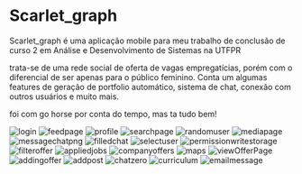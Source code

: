 # Scarlet_graph
Scarlet_graph é uma aplicação mobile para meu trabalho de conclusão de curso 2 em Análise e Desenvolvimento de Sistemas na UTFPR

trata-se de uma rede social de oferta de vagas empregatícias, porém com o diferencial de ser apenas para o público feminino.
Conta um algumas features de geração de portfolio automático, sistema de chat, conexão com outros usuários e muito mais.

foi com go horse por conta do tempo, mas ta tudo bem!




![login](https://github.com/Falchizao/scarlet-graph-client/assets/80293325/469ee42f-fe33-4562-a7be-d2522d9221e2)
![feedpage](https://github.com/Falchizao/scarlet-graph-client/assets/80293325/58a7e2cc-72e3-41bb-bfc2-8163b5fff1ba)
![profile](https://github.com/Falchizao/scarlet-graph-client/assets/80293325/ae324f05-87c0-49fa-938a-f450de72d2ec)
![searchpage](https://github.com/Falchizao/scarlet-graph-client/assets/80293325/6507b7bc-abac-497d-845c-64a3d3778a1c)
![randomuser](https://github.com/Falchizao/scarlet-graph-client/assets/80293325/1f47e2a4-1823-44eb-90ac-9490abd84e48)
![mediapage](https://github.com/Falchizao/scarlet-graph-client/assets/80293325/402229a4-5ab5-4179-b87d-aed96e738c95)
![messagechatpng](https://github.com/Falchizao/scarlet-graph-client/assets/80293325/6e63d280-7217-47ea-98fb-4e7e044ff011)
![filledchat](https://github.com/Falchizao/scarlet-graph-client/assets/80293325/bb39e870-9b1b-49be-9b7a-d04f1e825cfb)
![selectuser](https://github.com/Falchizao/scarlet-graph-client/assets/80293325/749b27b0-5abf-4e94-83da-2d40ab1f961b)
![permissionwritestorage](https://github.com/Falchizao/scarlet-graph-client/assets/80293325/85980aea-95a7-487d-9e3a-012a800e60af)
![filteroffer](https://github.com/Falchizao/scarlet-graph-client/assets/80293325/abc54a30-fb46-4805-8c91-4a38c5d5df61)
![appliedjobs](https://github.com/Falchizao/scarlet-graph-client/assets/80293325/15a6e537-5f01-4e34-b6a2-d8e5c4cff0d0)
![companyoffers](https://github.com/Falchizao/scarlet-graph-client/assets/80293325/a5f9661a-94ef-4be1-abac-ac294ababbd4)
![maps](https://github.com/Falchizao/scarlet-graph-client/assets/80293325/1c34e177-19c7-41f4-8274-a332b2e8af81)
![viewOfferPage](https://github.com/Falchizao/scarlet-graph-client/assets/80293325/081f6b51-6a4d-435d-a60a-9409cb52c0b4)
![addingoffer](https://github.com/Falchizao/scarlet-graph-client/assets/80293325/ac1c5403-1ee5-445e-9493-1410f023b831)
![addpost](https://github.com/Falchizao/scarlet-graph-client/assets/80293325/1e2a3f8c-531e-4fbc-81fa-08aa9f2eea12)
![chatzero](https://github.com/Falchizao/scarlet-graph-client/assets/80293325/1c6b9e95-4bb4-4c95-85fb-e28ddc424c82)
![curriculum](https://github.com/Falchizao/scarlet-graph-client/assets/80293325/91378773-a328-4625-85c9-4e91fcf70d82)
![emailmessage](https://github.com/Falchizao/scarlet-graph-client/assets/80293325/955b5774-bcab-4b38-9550-220d9f1f05fb)
